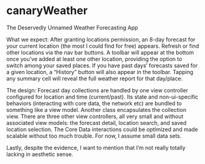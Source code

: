 # canaryWeather

The Deservedly Unnamed Weather Forecasting App

What we expect: After granting locations permission, an 8-day forecast for your current location (the most I could find for free) appears. Refresh or find other locations via the nav bar buttons. A toolbar will appear at the bottom once you’ve added at least one other location, providing the option to switch among your saved places. If you have past days’ forecasts saved for a given location, a “History” button will also appear in the toolbar. Tapping any summary cell will reveal the full weather report for that day/place. 

The design: Forecast day collections are handled by one view controller configured for location and time (current/past). Its state and non-ui-specific behaviors (interacting with core data, the network etc) are bundled to something like a view model. Another class encapsulates the collection view. There are three other view controllers, all very small and without associated view models: the forecast detail, location search, and saved location selection. The Core Data interactions could be optimized and made scalable without too much trouble. For now, I assume small data sets. 

Lastly, despite the evidence, I want to mention that I’m not really totally lacking in aesthetic sense. 
